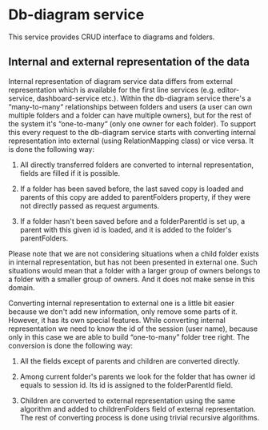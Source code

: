 # Db-diagram service

This service provides CRUD interface to diagrams and folders.

## Internal and external representation of the data

Internal representation of diagram service data differs from external representation which is available for the first line services (e.g. editor-service, dashboard-service etc.). Within the db-diagram service there's a “many-to-many“ relationships between folders and users (a user can own multiple folders and a folder can have multiple owners), but for the rest of the system it's “one-to-many“ (only one owner for each folder). To support this every request to the db-diagram service starts with converting internal representation into external (using RelationMapping class) or vice versa. It is done the following way:

1. All directly transferred folders are converted to internal representation, fields are filled if it is possible.

1. If a folder has been saved before, the last saved copy is loaded and parents of this copy are added to parentFolders property, if they were not directly passed as request arguments.

1. If a folder hasn't been saved before and a folderParentId is set up, a parent with this given id is loaded, and it is added to the folder's parentFolders.  

Please note that we are not considering situations when a child folder exists in internal representation, but has not been presented in external one. Such situations would mean that a folder with a larger group of owners belongs to a folder with a smaller group of owners. And it does not make sense in this domain.

Converting internal representation to external one is a little bit easier because we don't add new information, only remove some parts of it. However, it has its own special features. While converting internal representation we need to know the id of the session (user name), because only in this case we are able to build “one-to-many” folder tree right. The conversion is done the following way:

1. All the fields except of parents and children are converted directly.

1. Among current folder's parents we look for the folder that has owner id equals to session id. Its id is assigned to the folderParentId field.

1. Children are converted to external representation using the same algorithm and added to childrenFolders field of external representation. The rest of converting process is done using trivial recursive algorithms.
